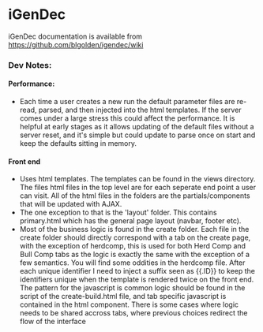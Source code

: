 # iGenDec

iGenDec documentation is available from https://github.com/blgolden/igendec/wiki

### Dev Notes:
  
#### Performance:
- Each time a user creates a new run the default parameter files are re-read, parsed, and then injected into the html templates. If the server comes under a large stress this could affect the performance. It is helpful at early stages as it allows updating of the default files without a server reset, and it's simple but could update to parse once on start and keep the defaults sitting in memory.


#### Front end
- Uses html templates. The templates can be found in the views directory. The files html files in the top level are for each seperate end point a user can visit. All of the html files in the folders are the partials/components that will be updated with AJAX. 
- The one exception to that is the 'layout' folder. This contains primary.html which has the general page layout (navbar, footer etc).
- Most of the business logic is found in the create folder. Each file in the create folder should directly correspond with a tab on the create page, with the exception of herdcomp, this is used for both Herd Comp and Bull Comp tabs as the logic is exactly the same with the exception of a few semantics. You will find some oddities in the herdcomp file. After each unique identifier I need to inject a suffix seen as {{.ID}} to keep the identifiers unique when the template is rendered twice on the front end. The pattern for the javascript is common logic should be found in the script of the create-build.html file, and tab specific javascript is contained in the html component. There is some cases where logic needs to be shared accross tabs, where previous choices redirect the flow of the interface
